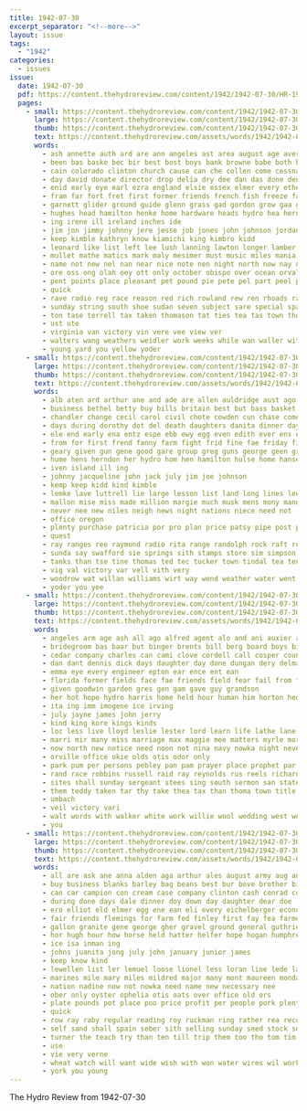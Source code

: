 ```yaml
---
title: 1942-07-30
excerpt_separator: "<!--more-->"
layout: issue
tags:
  - "1942"
categories:
  - issues
issue:
  date: 1942-07-30
  pdf: https://content.thehydroreview.com/content/1942/1942-07-30/HR-1942-07-30.pdf
  pages:
    - small: https://content.thehydroreview.com/content/1942/1942-07-30/small/HR-1942-07-30-01.jpg
      large: https://content.thehydroreview.com/content/1942/1942-07-30/large/HR-1942-07-30-01.jpg
      thumb: https://content.thehydroreview.com/content/1942/1942-07-30/thumbnails/HR-1942-07-30-01.jpg
      text: https://content.thehydroreview.com/assets/words/1942/1942-07-30/HR-1942-07-30-01.txt
      words:
        - ash annette auth ard are ann angeles ast area august age aver anderson ask ang ane ave anger alva aid ath ana andrew arthur able aye ago and ates all
        - been bas baske bec bir best bost boys bank browne babe both basal ber back bar boy bill baptist bice boucher but beach burns bolan bell bryson barbara buckmaster baby bert ben bass butler brother bilis born brothers beat bartgis bry blood bandy beryl bot bee begin beard began baer
        - cain colorado clinton church cause can che collen come cessna chi cher cai cottage cope case clos cattle chet cross college change cheese city cin cory care center couse cody charles cat carlisle carol colles came class christian company car cot call cousin
        - day david donate director drop delia dry dee dan das done denison doing during dark dies does dane down death dix duce due downing dear door
        - enid early eye earl ezra england elsie essex elmer every ethel even elk ean
        - fram far fort fret first former friends french fish freeze fair fruen fund farm foe frank folk fall fost field forest for fon few frost free fell from france fer foo florence fleishman fairfield fait fail floyd fee farms filling folks felton
        - garnett glider ground guide glenn grass gad gordon grow gaa gave green grader gowen goods guess genie grat given gone gee good going grade gram gin gift grain groth goes grand greeson gilli
        - hughes head hamilton henke home hardware heads hydro hea herndon hot hart halle hey harbor had howe hens hogan haskell has hil half hero heller hay hackler hin harold high hines her harry held heger him
        - ing irene ill ireland inches ide
        - jim jon jimmy johnny jere jesse job jones john johnson jordan jerry jess just jun july jack jow
        - keep kimble kathryn know kiamichi king kimbro kidd
        - leonard like list left lee lush lanning lawton longer lamber landis living lines leech less love loe lay let lar light lais leo leva later lawn lewis lace last late los lassiter lett loa line lat long lawrence luis
        - mullet mathe matics mark maly mesimer must music miles mania mason marvin medford min more mach monday made men mon mexia major miss mar mead morocco moist main meade mew miller matter march may manta most moon mast members messimer many mild mire millet
        - name not new nel nan near nice note nen night north now nay naval niles neat nowka navy nite nor
        - ore oss ong olah oey ott only october obispo over ocean orval oot off
        - pent points place pleasant pet pound pie pete pel part peel price pare purchase present pane pon pen per pow paper people pee poe person pean porter pounds pretty pro pastor plants peay peggy pias panes plant pou pears
        - quick
        - rave radio reg race reason red rich rowland rew ren rhoads ray river rin rush ris rice rain rai rey room renee regular rabbit rod ready ralph roy
        - sunday string south shoe sudan seven subject sare special spata speak stay speakes sons saturday sol store sal sather show still sister side share supply sae servi sims seed swinehart stewart sears state son safe severe sar shad sear soe soon snare september santa stange spin san sewing season stamps summer service school second sled sieg sutton send slagell sale shade sinks see station short say seem serie swartzendruber story style sones staff she sia smith shi sila song
        - ton tase terrell tax taken thomason tat ties tea tas town thoma thing temple ted thomas tar telling thar tower the them tanner taylor tor thew tee tes times till terell threats tommy toma towns take tech toher than
        - ust ute
        - virginia van victory vin vere vee view ver
        - walters wang weathers weidler work weeks while wan waller wit weatherford wish wilts will was week western woodrow wening world wearing with west white wayne went well why working way war word walter wee wees weather wells wich
        - young yard you yellow yoder
    - small: https://content.thehydroreview.com/content/1942/1942-07-30/small/HR-1942-07-30-02.jpg
      large: https://content.thehydroreview.com/content/1942/1942-07-30/large/HR-1942-07-30-02.jpg
      thumb: https://content.thehydroreview.com/content/1942/1942-07-30/thumbnails/HR-1942-07-30-02.jpg
      text: https://content.thehydroreview.com/assets/words/1942/1942-07-30/HR-1942-07-30-02.txt
      words:
        - alb aten ard arthur ane and ade are allen auldridge aust ago aide ave arch ates all alvin art ames abe ament appleman aid amar albert
        - business bethel betty buy bills britain best but bass basket bank browning bobby been bors ban brewer boots beck brown brothers born bonds bel
        - chandler change cecil carol civil chote cowden cun chase come carry card car carolyn coote connor cancel cach carnegie corn chick can cody cost county city crissman clinton church camp caddo
        - days during dorothy dot del death daughters danita dinner day daughter daniel deli degree dupont
        - ele end early ena entz espe ebb ewy egg even edith ever ens ence engineer edwin ege eld earl eary erle epton elmer
        - from for first frend fanny farm fight frid fine fae friday fires fell forget fall flowers franci florence full finer few fig
        - geary given gun gene good gare group greg guns george geen gregg goes gad gruber
        - hume hens herndon her hydro hom hen hamilton hulse home hansen host honor hove hil has hardware half hayden hess harry
        - iven island ill ing
        - johnny jacqueline john jack july jim joe johnson
        - kemp keep kidd kind kimble
        - lemke lave luttrell lie large lesson list land long lines lee lattrell line lunch
        - mallon mise miss made million margie much musk mens mony mand may many mash mai matter mall marriage more manuel men monday mia moe mee mary march most martin mounts morning
        - never nee new niles neigh news night nations niece need not
        - office oregon
        - plenty purchase patricia por pro plan price patsy pipe post pride park payne pool pierce pal pitzer press per pos par
        - quest
        - ray ranges ree raymond radio rita range randolph rock raft rent rubi remedies robbins rush
        - sunda say swafford sie springs sith stamps store sim simpson sae shall spies sister stock saturday sue sample sand stockton side sea soe summer she sale school save sons son short sunday seen share second still singer sat stove states stance sane
        - tanks than tse tine thomas ted tec tucker town tindal tea ten troop tak test the tha tell tor teas them thea turner tut taken thomason
        - vig val victory var vell vith very
        - woodrow wat willan williams wirt way wend weather water went work war while wanda week weatherford wayne wee was with will ware western
        - yoder you yee
    - small: https://content.thehydroreview.com/content/1942/1942-07-30/small/HR-1942-07-30-03.jpg
      large: https://content.thehydroreview.com/content/1942/1942-07-30/large/HR-1942-07-30-03.jpg
      thumb: https://content.thehydroreview.com/content/1942/1942-07-30/thumbnails/HR-1942-07-30-03.jpg
      text: https://content.thehydroreview.com/assets/words/1942/1942-07-30/HR-1942-07-30-03.txt
      words:
        - angeles arm age ash all ago alfred agent alo and ani auxier abram are
        - bridegroom bas baar but binger brents bill berg board boys bible baptist brides billings borin blue born brings been buyer both business bride best
        - cedar company charles can cami clove cordell call cosper county city clarence clay charle caddo church came card churches cen christ count charlene christian court carl chambers current chapel
        - dan dant dennis dick days daughter day done dungan dery delmar
        - emma eye every engineer epton ear ence ent ean
        - florida former fields face fae friends field fear fail from floyd fam francisco faith freedom flowers for
        - given goodwin garden gres gen gam gave guy grandson
        - her hot hope hydro harris home held hour human him horton hedge heger harry honor hafer hume ham
        - ita ing imm imogene ice irving
        - july jayne james john jerry
        - kind king kore kings kinds
        - loc less live lloyd leslie lester lord learn life lathe lane las louise leroy last laundry los let
        - marri mir many miss marriage max maggie mee matters myrle morn manu maxine minister monday mony morning matter murphy marie man more money miles mcfadyen
        - now north new notice need noon not nina navy nowka night never
        - orville office okie olds otis odor only
        - park pum per persons pebley pan pam prayer place prophet par pastor plate
        - rand race robbins russell raid ray reynolds rus reels richards richard reading rew
        - sites shall sunday sergeant stees sing south sermon san states shells said staples sun strength school son suit state study shield seen sister schoo sales setting saturday slack see stafford say she sell side sum steel service
        - them teddy taken tar thy take thea tax than thoma town title ten the tae thiessen ting
        - umbach
        - veil victory vari
        - walt words with walker white work willie wool wedding west weatherford wage welding wei water way will winfield won wan word was wide winsor went war wages weathers williams week
        - you
    - small: https://content.thehydroreview.com/content/1942/1942-07-30/small/HR-1942-07-30-04.jpg
      large: https://content.thehydroreview.com/content/1942/1942-07-30/large/HR-1942-07-30-04.jpg
      thumb: https://content.thehydroreview.com/content/1942/1942-07-30/thumbnails/HR-1942-07-30-04.jpg
      text: https://content.thehydroreview.com/assets/words/1942/1942-07-30/HR-1942-07-30-04.txt
      words:
        - all are ask ane anna alden aga arthur ales august army aug and acre ave
        - buy business blanks barley bag beans best bur bove brother billy bureau but bale bor better bob baxter ball bogart been bull board
        - can car campion con cream case company clinton cash conrad collins cheyenne champion cotton county cattie cost coffee custer cheon crochet count city colorado cart curtain chas conte class cattle chair clyde cox cecil charles chet cobb cheap
        - during done days dale dinner doy down day daughter dear doe
        - ero elliot eld elmer egg ene ean eli every eichelberger economy earl enter edward
        - fair friends flemings for farm fed finley first fay fea farmer fee fae friday full flowers farms frost free from far few fort
        - gallon granite gene george gher gravel ground general guthrie games group grain good glass given grand gue gone guest
        - hor hugh hour how horse held hatter helfer hope hogan humphrey half her horton henke has hot howard hatfield hinton hydro him hayes helter had hens
        - ice isa inman ing
        - johns juanita jong july john january junior james
        - keep know kind
        - lewellen list ler lemuel loose lionel less loran line lede labor last left leghorn lonnie lora lay
        - marines mile mary miles mildred major many mont maureen monday money main mest most market men must miller miss may made means mash mor moor merit much mail
        - nation nadine now not nowka need name new necessary nee
        - ober only oyster ophelia otis oats over office old ors
        - plate pounds pot place poo price profit per people pork plenty pay power poss pillows pick pro ply prichard proven peak pound perrine pent payne
        - quick
        - row ray raby regular reading roy ruckman ring rather rea records regula record rate reals
        - self sand shall spain seber sith selling sunday seed stock second states shell springs send state sim sale service shade sons sense stalls student shores start schantz seven show six saturday son such standard saul swe sell special
        - turner the teach try than ten till trip them too tho tom tim town talk touch tea take thet takes thing tucker taste
        - use
        - vie very verne
        - wheat watch will want wide wish with won water wires wil work wright week way went while weeks worms was write wat
        - york you young
---
```


The Hydro Review from 1942-07-30

<!--more-->

